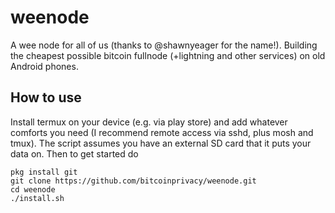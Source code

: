 # weenode
A wee node for all of us (thanks to @shawnyeager for the name!). Building the cheapest possible bitcoin fullnode (+lightning and other services) on old Android phones.

## How to use

Install termux on your device (e.g. via play store) and add whatever comforts you need (I recommend remote access via sshd, plus mosh and tmux). The script assumes you have an external SD card that it puts your data on. Then to get started do

```
pkg install git
git clone https://github.com/bitcoinprivacy/weenode.git
cd weenode
./install.sh
```
